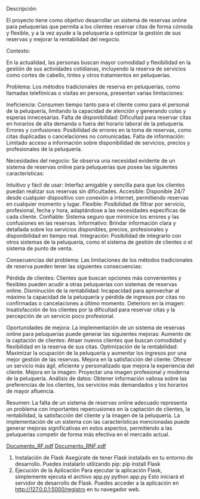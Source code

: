 
Descripción:

El proyecto tiene como objetivo desarrollar un sistema de reservas online para peluquerías que permita a los clientes reservar citas de forma cómoda y flexible, y a la vez ayude a la peluquería a optimizar la gestión de sus reservas y mejorar la rentabilidad del negocio.

Contexto:

En la actualidad, las personas buscan mayor comodidad y flexibilidad en la gestión de sus actividades cotidianas, incluyendo la reserva de servicios como cortes de cabello, tintes y otros tratamientos en peluquerías.

Problema:
Los métodos tradicionales de reserva en peluquerías, como llamadas telefónicas o visitas en persona, presentan varias limitaciones:

Ineficiencia: Consumen tiempo tanto para el cliente como para el personal de la peluquería, limitando la capacidad de atención y generando colas y esperas innecesarias.
Falta de disponibilidad: Dificultad para reservar citas en horarios de alta demanda o fuera del horario laboral de la peluquería.
Errores y confusiones: Posibilidad de errores en la toma de reservas, como citas duplicadas o cancelaciones no comunicadas.
Falta de información: Limitado acceso a información sobre disponibilidad de servicios, precios y profesionales de la peluquería.

Necesidades del negocio:
Se observa una necesidad evidente de un sistema de reservas online para peluquerías que posea las siguientes características:

Intuitivo y fácil de usar: Interfaz amigable y sencilla para que los clientes puedan realizar sus reservas sin dificultades.
Accesible: Disponible 24/7 desde cualquier dispositivo con conexión a internet, permitiendo reservas en cualquier momento y lugar.
Flexible: Posibilidad de filtrar por servicio, profesional, fecha y hora, adaptándose a las necesidades específicas de cada cliente.
Confiable: Sistema seguro que minimice los errores y las confusiones en las reservas.
Informativo: Brindar información clara y detallada sobre los servicios disponibles, precios, profesionales y disponibilidad en tiempo real.
Integración: Posibilidad de integrarlo con otros sistemas de la peluquería, como el sistema de gestión de clientes o el sistema de punto de venta.

Consecuencias del problema:
Las limitaciones de los métodos tradicionales de reserva pueden tener las siguientes consecuencias:

Pérdida de clientes: Clientes que buscan opciones más convenientes y flexibles pueden acudir a otras peluquerías con sistemas de reservas online.
Disminución de la rentabilidad: Incapacidad para aprovechar al máximo la capacidad de la peluquería y pérdida de ingresos por citas no confirmadas o cancelaciones a último momento.
Deterioro en la imagen: Insatisfacción de los clientes por la dificultad para reservar citas y la percepción de un servicio poco profesional.

Oportunidades de mejora:
La implementación de un sistema de reservas online para peluquerías puede generar las siguientes mejoras:
Aumento de la captación de clientes: Atraer nuevos clientes que buscan comodidad y flexibilidad en la reserva de sus citas.
Optimización de la rentabilidad: Maximizar la ocupación de la peluquería y aumentar los ingresos por una mejor gestión de las reservas.
Mejora en la satisfacción del cliente: Ofrecer un servicio más ágil, eficiente y personalizado que mejora la experiencia del cliente.
Mejora en la imagen: Proyectar una imagen profesional y moderna de la peluquería.
Análisis de datos: Obtener información valiosa sobre las preferencias de los clientes, los servicios más demandados y los horarios de mayor afluencia.

Resumen:
La falta de un sistema de reservas online adecuado representa un problema con importantes repercusiones en la captación de clientes, la rentabilidad, la satisfacción del cliente y la imagen de la peluquería. La implementación de un sistema con las características mencionadas puede generar mejoras significativas en estos aspectos, permitiendo a las peluquerías competir de forma más efectiva en el mercado actual.

[Documento_RF.pdf](https://github.com/Dani71xd/Peluqueria-xd/files/15271178/Documento_RF.pdf)
[Documento_RNF.pdf](https://github.com/Dani71xd/Peluqueria-xd/files/15271180/Documento_RNF.pdf)


1. Instalación de Flask
Asegúrate de tener Flask instalado en tu entorno de desarrollo. Puedes instalarlo utilizando pip:
pip install Flask
2. Ejecución de la Aplicación
Para ejecutar la aplicación Flask, simplemente ejecuta el archivo app.py
python app.py
Esto iniciará el servidor de desarrollo de Flask. Puedes acceder a la aplicación en http://127.0.0.1:5000/registro en tu navegador web.



